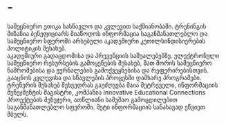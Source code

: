 # -
სამეცნიერო ეთიკა სასწავლო და კვლევით  საქმიანობაში. ტრენინგის  მიზანია  ბენეფიციარს  მიაწოდოს ინფორმაცია საგანმანათლებლო და სამეცნიერო სფეროში არსებული აკადემიური კეთილსინდისიერების პოლიტიკის შესახებ.  
აკადემიური გადაცდომისა და პრევენციის საშუალებებზე. ელექტრონული სამეცნიერო რესურსების გამოყენების შესახებ, მათ შორის სამეცნიერო ნაშრომებისა და ჟურნალების გამოქვეყნებისა და რეფერირებისთვის. გააცნოს კვლევისა და სწავლების პროცესში დამხარე პროგრამები.   
ტრენერის შესახებ
შეხვედრას გაუძღვება მაია მეტრეველი, ინფორმაციის მენეჯმენტის მაგისტრი, კომპანია Innovative Educational Connections პროექტების მენეჯერი, ათწლიანი სამუშაო გამოცდილებით საგანმანათლებლო სფეროში. მეტი ინფორმაციის სანახავად ეწვიეთ მბულს. 
